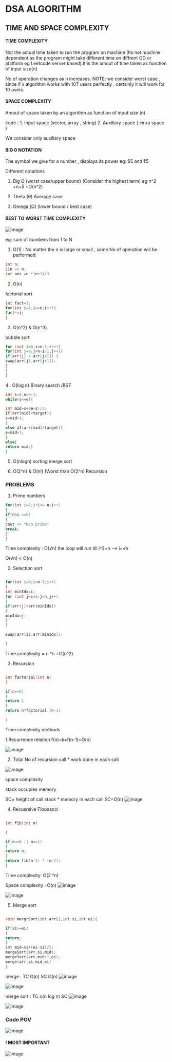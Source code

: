 # DSA ALGORITHM

## TIME AND SPACE COMPLEXITY

#### TIME COMPLEXITY

Not the actual time taken to run the program on machine (Its not machine dependent as the program might take different time on diffrent OD or platform eg Leetcode server based).It is the amout of time taken as function of input size(n)

No of operation changes as n increases.
NOTE: we consider worst case , since if x algorithm works with 10T users perfectly , certsinly it will work for 10 users.

#### SPACE COMPLEXITY
Amout of space taken by an algorithm as function of input size (n)

code : 1. Input space (vector, array , string)
       2. Auxiliary space ( extra space )

We consider only auxiliary space
       


#### BIG 0 NOTATION

The symbol we give for a number , displays its power 
eg: $5 and ₹5 

Different notations

1. Big O (worst case/upper bound)  (Consider the highest term) eg n^2 +n+5 =O(n^2)

2. Theta (θ)  Average case

3. Omega (Ω) (lower bound / best case)

#### BEST TO WORST TIME COMPLEXITY   

![image](https://github.com/user-attachments/assets/af101c7a-16a1-42a0-9da1-17b0f48382f7)

eg: sum of numbers from 1 to N

1. O(1) : No matter the n is large or small , same No of operation  will be performed.



``` Cpp
int n;
cin >> n;
int ans =n *(n+1)/3

```

2. O(n)

factorial sort
``` cpp
int fact=1;
for(int i=1;i<=n;i++){
fact*=i;
}
```

3. O(n^2) & O(n^3)

bubble sort
``` cpp
for (int i=0;i<n-1;i++){
for(int j=0;j<n-i-1;j++){
if(arr[j] > arr[j+1]) {
swap(arr[j],arr[j+1]);
}
}
}

```


4 . O(log n)
Binary search /BST

``` cpp
int s=0,e=n-1;
while(s<=e){

int mid=s+(e-s)/2;
if(arr[mid]<target){
s=mid+1;
}
else if(arr[mid]>target){
e=mid+1;
}
else{
return mid;}
}


```

5. O(nlogn)
 sorting
merge sort

6. O(2^n) & O(n!) (Worst than O(2^n)
 Recursion

### PROBLEMS 

1. Prime numbers

``` cpp
for(int i=2;i*i<= n;i++)
{
if(n%i ==0)
{
cout << "Non prime"
break;
}
}
```

Time complexity : O(√n)
the loop will run till i^2=n --> i=√n

O(√n) < O(n)

2. Selection sort

``` cpp

for(int i=0;i<n-1;i++)
{
int minIdx=i;
for (int j=i+1;j<n;j++)
{
if(arr[j]<arr[minIdx])
{
minIdx=j;
}
}

swap(arr[i],arr[minIdx]);

}

```

Time complexity = n *n =O(n^2)
  
3. Recursion

``` cpp

int factorial(int n)
{

if(n==0)
{
return 1
}
return n*factorial (n-1)

}
```

Time complexity methods

1.Recurrence relation
f(n)=k+f(n-1)=O(n)

![image](https://github.com/user-attachments/assets/e898df43-09fe-4632-9efb-1d0dcad7ba99)


2. Total No of recursion call * work done in each call

![image](https://github.com/user-attachments/assets/f679e9a5-8146-47d0-9746-398800d376bd)


space complexity 

stack occupies memory

SC= height of call stack * memory in each call
SC=O(n)
![image](https://github.com/user-attachments/assets/31404fdb-9c70-449a-93f0-be8ef7a3773f)


4. Recusrsive Fibonacci

``` cpp

int fib(int n)

{

if(n==0 || n==1)
{
return n;
}
return fib(n-1) * (n-2);
}

```
Time complexity:  O(2 ^n)


Space complexity : O(n)
![image](https://github.com/user-attachments/assets/61e73119-6015-484b-86c5-b1aa05b2c737)


![image](https://github.com/user-attachments/assets/b3589dfe-073c-4011-a6b0-47351ae6426e)

5. Merge sort

``` cpp

void mergrSort(int arr[],int si,int ei){

if(si>=ei)
{
return;
}
int mid=si+(ei-si)/2;
mergeSort(arr,si,mid);
mergeSort(arr,mid+1,ei);
merge(arr,si,mid,ei)
}

```

merge : TC O(n)  SC O(n)
![image](https://github.com/user-attachments/assets/b2fcc263-0341-4dbe-8264-b89bbbc4bfe8)

![image](https://github.com/user-attachments/assets/e31f7246-07e7-473a-b282-8cf781c64bad)

merge sort : TC o(n log n) SC 
![image](https://github.com/user-attachments/assets/9288559c-1d89-4044-aeea-3cef5cf32722)

![image](https://github.com/user-attachments/assets/69137881-767e-4bef-b94c-45f9013f491e)

### Code POV

![image](https://github.com/user-attachments/assets/2267f1c3-0f26-4014-9476-5100c74f71b5)

#### ! MOST IMPORTANT
![image](https://github.com/user-attachments/assets/c1af6b5d-0fca-4719-9a07-482b7cc818a8)







